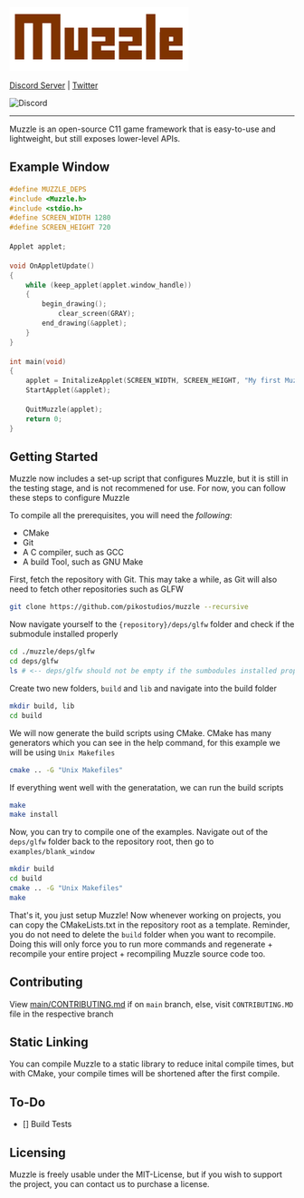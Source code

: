 ![Muzzle Logo](https://github.com/PikoStudios/Muzzle/blob/main/.github/assests/muzzle.png?raw=true)



[Discord Server](https://discord.gg/Rw2FdYw5dK) | [Twitter](https://twitter.com/piko_studios)

![Discord](https://img.shields.io/discord/784899614410670090?color=%23AAA62C&label=PikoStudios%20Discord%20Server&style=flat-square)
***
Muzzle is an open-source C11 game framework that is easy-to-use and lightweight, but still exposes lower-level APIs.

## Example Window
```c
#define MUZZLE_DEPS
#include <Muzzle.h>
#include <stdio.h>
#define SCREEN_WIDTH 1280
#define SCREEN_HEIGHT 720

Applet applet;

void OnAppletUpdate()
{
    while (keep_applet(applet.window_handle))
    {
        begin_drawing();
            clear_screen(GRAY);
        end_drawing(&applet);
    }
}

int main(void)
{
    applet = InitalizeApplet(SCREEN_WIDTH, SCREEN_HEIGHT, "My first Muzzle app!", MUZZLE_FALSE, MUZZLE_TRUE);
    StartApplet(&applet);

    QuitMuzzle(applet);
    return 0;
}
```

## Getting Started
Muzzle now includes a set-up script that configures Muzzle, but it is still in the testing stage, and is not recommened for use. For now, you can follow these steps to configure Muzzle

To compile all the prerequisites, you will need the *following*:
 - CMake
 - Git
 - A C compiler, such as GCC
 - A build Tool, such as GNU Make

First, fetch the repository with Git. This may take a while, as Git will also need to fetch other repositories such as GLFW
```bash
git clone https://github.com/pikostudios/muzzle --recursive
```

Now navigate yourself to the `{repository}/deps/glfw` folder and check if the submodule installed properly
```bash
cd ./muzzle/deps/glfw
cd deps/glfw
ls # <-- deps/glfw should not be empty if the sumbodules installed properly
```

Create two new folders, `build` and `lib` and navigate into the build folder
```bash
mkdir build, lib
cd build
```

We will now generate the build scripts using CMake. CMake has many generators which you can see in the help command, for this example we will be using `Unix Makefiles`
```bash
cmake .. -G "Unix Makefiles"
```

If everything went well with the generatation, we can run the build scripts
```bash
make
make install
```

Now, you can try to compile one of the examples. Navigate out of the `deps/glfw` folder back to the repository root, then go to `examples/blank_window`
```bash
mkdir build
cd build
cmake .. -G "Unix Makefiles"
make
```

That's it, you just setup Muzzle! Now whenever working on projects, you can copy the CMakeLists.txt in the repository root as a template. 
Reminder, you do not need to delete the `build` folder when you want to recompile. Doing this will only force you to run more commands and regenerate + recompile your entire project + recompiling Muzzle source code too.

## Contributing
View [main/CONTRIBUTING.md](https://github.com/PikoStudios/Muzzle/blob/main/CONTRIBUTING.md) if on `main` branch, else, visit `CONTRIBUTING.MD` file in the respective branch

## Static Linking
You can compile Muzzle to a static library to reduce inital compile times, but with CMake, your compile times will be shortened after the first compile.

## To-Do
 - [] Build Tests

## Licensing
Muzzle is freely usable under the MIT-License, but if you wish to support the project, you can contact us to purchase a license.
